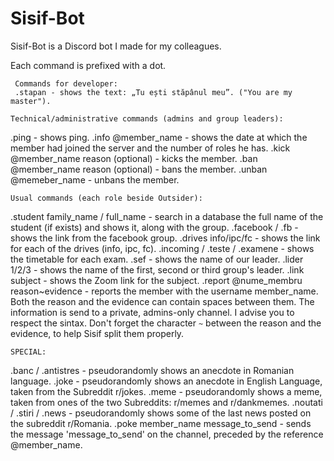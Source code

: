 # Sisif-Bot
Sisif-Bot is a Discord bot I made for my colleagues. 

Each command is prefixed with a dot.


     Commands for developer:
     .stapan - shows the text: „Tu ești stăpânul meu”. ("You are my master").

    Technical/administrative commands (admins and group leaders):
.ping - shows ping.
.info @member_name - shows the date at which the member had joined the server and the number of roles he has.
.kick @member_name reason (optional) - kicks the member.
.ban @member_name reason (optional) - bans the member.
.unban @memeber_name - unbans the member.

    Usual commands (each role beside Outsider):
.student family_name / full_name - search in a database the full name of the student (if exists) and shows it, along with the group.
.facebook / .fb - shows the link from the facebook group.
.drives info/ipc/fc - shows the link for each of the drives (info, ipc, fc).
.incoming / .teste / .examene - shows the timetable for each exam.
.sef - shows the name of our leader.
.lider 1/2/3 - shows the name of the first, second or third group's leader.
.link subject - shows the Zoom link for the subject.
.report @nume_membru reason~evidence   - reports the member with the username member_name. Both the reason and the evidence can contain spaces between them. The information is send to a private, admins-only channel. I advise you to respect the sintax. Don't forget the character `~` between the reason and the evidence, to help Sisif split them properly.

    SPECIAL:
   .banc / .antistres - pseudorandomly shows an anecdote in Romanian language. 
   .joke - pseudorandomly shows an anecdote in English Language, taken from the Subreddit r/jokes. 
   .meme - pseudorandomly shows a meme, taken from ones of the two Subreddits: r/memes and r/dankmemes. 
 .noutati / .stiri / .news - pseudorandomly shows some of the last news posted on the subreddit r/Romania. 
   .poke member_name message_to_send - sends the message 'message_to_send' on the channel, preceded by the reference @member_name. 
